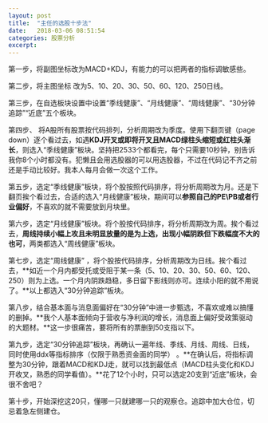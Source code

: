 ```yaml
---
layout: post
title:  "主任的选股十步法"
date:   2018-03-06 08:51:54
categories: 股票分析
excerpt: 
---
```


第一步，将副图坐标改为MACD+KDJ，有能力的可以把两者的指标调敏感些。

第二步，将主图坐标 改为5、10、20、30、50、60、120、250日线。

第三步，在自选板块设置中设置“季线健康”、“月线健康”、“周线健康”、“30分钟追踪”“近底”五个板块。

第四步、 将A股所有股票按代码排列，分析周期改为季度。使用下翻页键（page down）逐个看过去，如遇**KDJ开叉或即将开叉且MACD绿柱头缩短或红柱头渐长**，则选入“季线健康”板块。坚持把2533个都看完，每个只需要10秒钟，别告诉我你8个小时都没有。犯懒且会用选股器的可以用选股器，不过在代码记不齐之前还是手动比较好。我本人每月会做一次这个工作。

第五步，选定“季线健康”板块，将个股按照代码排序，将分析周期改为月。还是下翻页挨个看过去，合适的选入“月线健康”板块，期间可以**参照自己的PE\PB或者行业偏好**，不喜欢的就不需要放到月块里。

第六步，选定“月线健康”板块。将个股按代码排序，将分析周期改为周。挨个看过去，**周线持续小幅上攻且未明显放量的是为上选，出现小幅阴跌但下跌幅度不大的也可**，两类都选入“周线健康”板块。

第七步，选定“周线健康” ，将个股按代码排序，分析周期改为日线。挨个看过去，**如近一个月内都受托或受阻于某一条（5、10、20、30、50、60、120、250）则为上选。一个月内阴跌趋稳，多日留下影线则亦可。连续小阳的就不用说了。**以上都选入“30分钟追踪”板块。

第八步，结合基本面与消息面偏好在“30分钟”中进一步甄选，不喜欢或难以搞懂的删掉。**我个人基本面倾向于营收与净利润的增长，消息面上偏好受政策驱动的大题材。**这一步很痛苦，要将所有的票删到50支指以下。

第九步，选定“30分钟追踪”板块，再确认一遍年线、季线、月线、周线、日线，同时使用ddx等指标排序（仅限于熟悉资金面的同学） 。**在确认后，将指标调整为30分钟，跟着MACD和KDJ走，就可以找到最低点（MACD柱头变化和KDJ开收叉，熟悉的同学看值）。**花了12个小时，只可以选定20支到“近底”板块，会很不舍吧？

第十步，开始深挖这20只，懂哪一只就建哪一只的观察仓。追踪中加大仓位，切忌着急左侧建仓。
